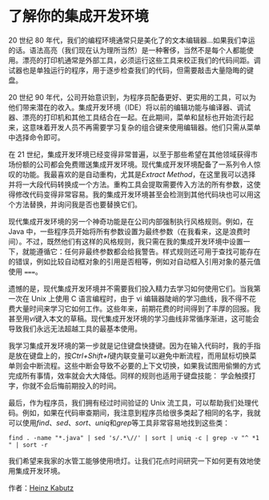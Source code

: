 # 了解你的集成开发环境

20 世纪 80 年代，我们的编程环境通常只是美化了的文本编辑器...如果我们幸运的话。语法高亮（我们现在认为理所当然）是一种奢侈，当然不是每个人都能使用。漂亮的打印机通常是外部工具，必须运行这些工具来校正我们的代码间距。调试器也是单独运行的程序，用于逐步检查我们的代码，但需要敲击大量隐晦的键盘。

20 世纪 90 年代，公司开始意识到，为程序员配备更好、更实用的工具，可以为他们带来潜在的收入。集成开发环境（IDE）将以前的编辑功能与编译器、调试器、漂亮的打印机和其他工具结合在一起。在此期间，菜单和鼠标也开始流行起来，这意味着开发人员不再需要学习复杂的组合键来使用编辑器。他们只需从菜单中选择命令即可。

在 21 世纪，集成开发环境已经变得非常普遍，以至于那些希望在其他领域获得市场份额的公司都会免费赠送集成开发环境。现代集成开发环境配备了一系列令人惊叹的功能。我最喜欢的是自动重构，尤其是*Extract Method*，在这里我可以选择并将一大段代码转换成一个方法。重构工具会提取需要传入方法的所有参数，这使得修改代码变得非常容易。我的集成开发环境甚至会检测到其他代码块也可以用这个方法替换，并询问我是否也要替换它们。

现代集成开发环境的另一个神奇功能是在公司内部强制执行风格规则。例如，在 Java 中，一些程序员开始将所有参数设置为最终参数（在我看来，这是浪费时间）。不过，既然他们有这样的风格规则，我只需在我的集成开发环境中设置一下，就能遵循它：任何非最终参数都会给我警告。样式规则还可用于查找可能存在的错误，例如比较自动框对象的引用是否相等，例如对自动框入引用对象的基元值使用 `===`。

遗憾的是，现代集成开发环境并不需要我们投入精力去学习如何使用它们。当我第一次在 Unix 上使用 C 语言编程时，由于 vi 编辑器陡峭的学习曲线，我不得不花费大量时间来学习它如何工作。这些年来，前期花费的时间得到了丰厚的回报。我甚至用*vi*键入本文的草稿。现代集成开发环境的学习曲线非常循序渐进，这可能会导致我们永远无法超越工具的最基本使用。

我学习集成开发环境的第一步就是记住键盘快捷键。因为在输入代码时，我的手指是放在键盘上的，按*Ctrl+Shift+I*键内联变量可以避免中断流程，而用鼠标切换菜单则会中断流程。这些中断会导致不必要的上下文切换，如果我试图用偷懒的方式完成所有事情，效率就会大大降低。同样的规则也适用于键盘技能： 学会触摸打字，你就不会后悔前期投入的时间。

最后，作为程序员，我们拥有经过时间验证的 Unix 流工具，可以帮助我们处理代码。例如，如果在代码审查期间，我注意到程序员给很多类起了相同的名字，我就可以使用*find*、*sed*、*sort*、*uniq*和*grep*等工具非常容易地找到这些类：

```
find . -name "*.java" | sed 's/.*\//' | sort | uniq -c | grep -v "^ *1 " | sort -r
```

我们希望来我家的水管工能够使用喷灯。让我们花点时间研究一下如何更有效地使用集成开发环境。

作者：[Heinz Kabutz](http://programmer.97things.oreilly.com/wiki/index.php/Heinz_Kabutz)
